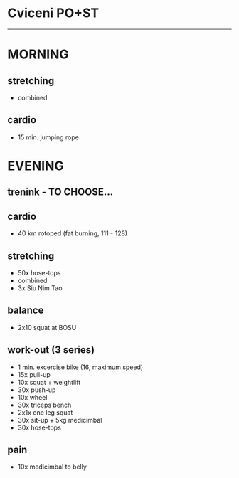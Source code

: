 # Cviceni PO+ST
---
# MORNING
## stretching
* combined
## cardio
* 15 min. jumping rope
# EVENING
## trenink - TO CHOOSE...
## cardio
* 40 km rotoped (fat burning, 111 - 128)
## stretching
* 50x hose-tops
* combined
* 3x Siu Nim Tao
## balance
* 2x10 squat at BOSU
## work-out (3 series)
* 1 min. excercise bike (16, maximum speed)
* 15x pull-up
* 10x squat + weightlift
* 30x push-up
* 10x wheel
* 30x triceps bench
* 2x1x one leg squat
* 30x sit-up + 5kg medicimbal
* 30x hose-tops
## pain
- 10x medicimbal to belly
